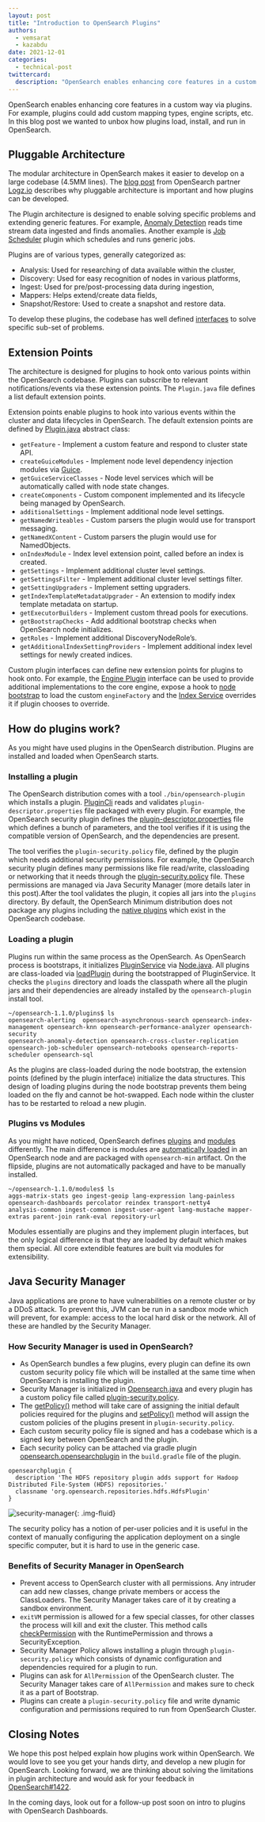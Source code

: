 ```yaml
---
layout: post
title: "Introduction to OpenSearch Plugins"
authors: 
  - vemsarat
  - kazabdu
date: 2021-12-01
categories:
  - technical-post
twittercard:
  description: "OpenSearch enables enhancing core features in a custom way via Plugins. In this blog post we wanted to unbox how plugins load, install, and run in OpenSearch..."
---
```


OpenSearch enables enhancing core features in a custom way via plugins. For example, plugins could add custom mapping types, engine scripts, etc. In this blog post we wanted to unbox how plugins load, install, and run in OpenSearch.

## Pluggable Architecture

The modular architecture in OpenSearch makes it easier to develop on a large codebase (4.5MM lines). The [blog post](https://logz.io/blog/opensearch-plugins/) from OpenSearch partner [Logz.io](http://logz.io/) describes why pluggable architecture is important and how plugins can be developed. 

The Plugin architecture is designed to enable solving specific problems and extending generic features. For example, [Anomaly Detection](https://github.com/opensearch-project/anomaly-detection) reads time stream data ingested and finds anomalies. Another example is [Job Scheduler](https://github.com/opensearch-project/job-scheduler) plugin which schedules and runs generic jobs. 

Plugins are of various types, generally categorized as:


* Analysis: Used for researching of data available within the cluster, 
* Discovery: Used for easy recognition of nodes in various platforms,
* Ingest: Used for pre/post-processing data during ingestion,
* Mappers: Helps extend/create data fields,
* Snapshot/Restore: Used to create a snapshot and restore data.

To develop these plugins, the codebase has well defined [interfaces](https://github.com/opensearch-project/OpenSearch/tree/main/server/src/main/java/org/opensearch/plugins) to solve specific sub-set of problems.


## Extension Points

The architecture is designed for plugins to hook onto various points within the OpenSearch codebase. Plugins can subscribe to relevant notifications/events via these extension points.
The `Plugin.java` file defines a list default extension points. 

Extension points enable plugins to hook into various events within the cluster and data lifecycles in OpenSearch.
The default extension points are defined by [Plugin.java](https://github.com/opensearch-project/OpenSearch/blob/1.2/server/src/main/java/org/opensearch/plugins/Plugin.java#L90) abstract class:


* `getFeature` - Implement a custom feature and respond to cluster state API.
* `createGuiceModules` - Implement node level dependency injection modules via [Guice](https://github.com/google/guice).
* `getGuiceServiceClasses` - Node level services which will be automatically called with node state changes.
* `createComponents` - Custom component implemented and its lifecycle being managed by OpenSearch.
* `additionalSettings` - Implement additional node level settings.
* `getNamedWriteables` - Custom parsers the plugin would use for transport messaging.
* `getNamedXContent` - Custom parsers the plugin would use for NamedObjects.
* `onIndexModule` - Index level extension point, called before an index is created.
* `getSettings` - Implement additional cluster level settings.
* `getSettingsFilter` - Implement additional cluster level settings filter. 
* `getSettingUpgraders` - Implement setting upgraders. 
* `getIndexTemplateMetadataUpgrader` - An extension to modify index template metadata on startup.
* `getExecutorBuilders` - Implement custom thread pools for executions.
* `getBootstrapChecks` - Add additional bootstrap checks when OpenSearch node initializes.
* `getRoles` - Implement additional DiscoveryNodeRole’s.
* `getAdditionalIndexSettingProviders` - Implement additional index level settings for newly created indices.

Custom plugin interfaces can define new extension points for plugins to hook onto. For example, the [Engine Plugin](https://github.com/opensearch-project/OpenSearch/blob/main/server/src/main/java/org/opensearch/plugins/EnginePlugin.java) interface can be used to provide additional implementations to the core engine, expose a hook to [node bootstrap](https://github.com/opensearch-project/OpenSearch/blob/1.2/server/src/main/java/org/opensearch/node/Node.java#L577) to load the custom `engineFactory` and the [Index Service](https://github.com/opensearch-project/OpenSearch/blob/1.2/server/src/main/java/org/opensearch/indices/IndicesService.java#L763) overrides it if plugin chooses to override.


## How do plugins work?

As you might have used plugins in the OpenSearch distribution. Plugins are installed and loaded when OpenSearch starts.

### Installing a plugin

The OpenSearch distribution comes with a tool `./bin/opensearch-plugin` which installs a plugin. [PluginCli](https://github.com/opensearch-project/OpenSearch/blob/main/distribution/tools/plugin-cli/src/main/java/org/opensearch/plugins/PluginCli.java) reads and validates `plugin-descriptor.properties` file packaged with every plugin. For example, the OpenSearch security plugin defines the [plugin-descriptor.properties](https://github.com/opensearch-project/security/blob/main/plugin-descriptor.properties) file which defines a bunch of parameters, and the tool verifies if it is using the compatible version of OpenSearch, and the dependencies are present.

The tool verifies the `plugin-security.policy` file, defined by the plugin which needs additional security permissions. For example, the OpenSearch security plugin defines many permissions like file read/write, classloading or networking that it needs through the [plugin-security.policy](https://github.com/opensearch-project/security/blob/main/plugin-security.policy) file. These permissions are managed via Java Security Manager (more details later in this post).After the tool validates the plugin, it copies all jars into the `plugins` directory. By default, the OpenSearch Minimum distribution does not package any plugins including the [native plugins](https://github.com/opensearch-project/OpenSearch/tree/main/plugins) which exist in the OpenSearch codebase.


### Loading a plugin

Plugins run within the same process as the OpenSearch. As OpenSearch process is bootstraps, it initializes [PluginService](https://github.com/opensearch-project/OpenSearch/blob/1.2/server/src/main/java/org/opensearch/plugins/PluginsService.java#L125) via [Node.java](https://github.com/opensearch-project/OpenSearch/blob/1.2/server/src/main/java/org/opensearch/node/Node.java#L392). All plugins are class-loaded via [loadPlugin](https://github.com/opensearch-project/OpenSearch/blob/1.2/server/src/main/java/org/opensearch/plugins/PluginsService.java#L763:20) during the bootstrapped of PluginService. 
It checks the  `plugins` directory and loads the classpath where all the plugin jars and their dependencies are already installed by the `opensearch-plugin` install tool.

```
~/opensearch-1.1.0/plugins$ ls
opensearch-alerting  opensearch-asynchronous-search opensearch-index-management opensearch-knn opensearch-performance-analyzer opensearch-security
opensearch-anomaly-detection opensearch-cross-cluster-replication opensearch-job-scheduler opensearch-notebooks opensearch-reports-scheduler opensearch-sql
```

As the plugins are class-loaded during the node bootstrap, the extension points (defined by the plugin interface) initialize the data structures.
This design of loading plugins during the node bootstrap prevents them being loaded on the fly and cannot be hot-swapped. Each node within the cluster has to be restarted to reload a new plugin.

### Plugins vs Modules

As you might have noticed, OpenSearch defines [plugins](https://github.com/opensearch-project/OpenSearch/tree/main/plugins) and [modules](https://github.com/opensearch-project/OpenSearch/tree/main/modules) differently. The main difference is modules are [automatically loaded](https://github.com/opensearch-project/OpenSearch/blob/main/server/src/main/java/org/opensearch/plugins/PluginsService.java#L163) in an OpenSearch node and are packaged with `opensearch-min` artifact. On the flipside, plugins are not automatically packaged and have to be manually installed.


```
~/opensearch-1.1.0/modules$ ls
aggs-matrix-stats geo ingest-geoip lang-expression lang-painless opensearch-dashboards percolator reindex transport-netty4
analysis-common ingest-common ingest-user-agent lang-mustache mapper-extras parent-join rank-eval repository-url
```

Modules essentially are plugins and they implement plugin interfaces, but the only logical difference is that they are loaded by default which makes them special. All core extendible features are built via modules for extensibility.


## Java Security Manager

Java applications are prone to have vulnerabilities on a remote cluster or by a DDoS attack. To prevent this, JVM can be run in a sandbox mode which will prevent, for example: access to the local hard disk or the network. All of these are handled by the Security Manager.

### How Security Manager is used in OpenSearch?

* As OpenSearch bundles a few plugins, every plugin can define its own custom security policy file which will be installed at the same time when OpenSearch is installing the plugin.
* Security Manager is initialized in [Opensearch.java](https://github.com/opensearch-project/OpenSearch/blob/1.2/server/src/main/java/org/opensearch/bootstrap/OpenSearch.java#L91) and every plugin has a custom policy file called [plugin-security.policy](https://github.com/opensearch-project/anomaly-detection/blob/main/src/main/plugin-metadata/plugin-security.policy).
* The [getPolicy()](https://github.com/opensearch-project/OpenSearch/blob/1.2/server/src/main/java/org/opensearch/bootstrap/OpenSearchPolicy.java#L77-L79) method will take care of assigning the initial default policies required for the plugins and [setPolicy()](https://github.com/opensearch-project/OpenSearch/blob/1.2/server/src/main/java/org/opensearch/bootstrap/Security.java#L134) method will assign the custom policies of the plugins present in `plugin-security.policy`.
* Each custom security policy file is signed and has a codebase which is a signed key between OpenSearch and the plugin.
* Each security policy can be attached via gradle plugin [opensearch.opensearchplugin](https://github.com/opensearch-project/anomaly-detection/blob/1.2/build.gradle#L94) in the `build.gradle` file of the plugin. 

```
opensearchplugin {
  description 'The HDFS repository plugin adds support for Hadoop Distributed File-System (HDFS) repositories.'
  classname 'org.opensearch.repositories.hdfs.HdfsPlugin'
}
```

![security-manager](/assets/media/blog-images/2021-12-01-plugins-intro/security_manager.jpg){: .img-fluid}  


The security policy has a notion of per-user policies and it is useful in the context of manually configuring the application deployment on a single specific computer, but it is hard to use in the generic case.

### **Benefits of Security Manager in OpenSearch**

* Prevent access to OpenSearch cluster with all permissions. Any intruder can add new classes, change private members or access the ClassLoaders. The Security Manager takes care of it by creating a sandbox environment.
* `exitVM` permission is allowed for a few special classes, for other classes the process will kill and exit the cluster. This method calls [checkPermission](https://github.com/opensearch-project/OpenSearch/blob/main/server/src/main/java/org/opensearch/bootstrap/OpenSearch.java#L94) with the RuntimePermission and throws a SecurityException.
* Security Manager Policy allows installing a plugin through `plugin-security.policy` which consists of dynamic configuration and dependencies required for a plugin to run.
* Plugins can ask for `AllPermission` of the OpenSearch cluster. The Security Manager takes care of `AllPermission` and makes sure to check it as a part of Bootstrap.
* Plugins can create a `plugin-security.policy` file and write dynamic configuration and permissions required to run from OpenSearch Cluster.

## Closing Notes

We hope this post helped explain how plugins work within OpenSearch. We would love to see you get your hands dirty, and develop a new plugin for OpenSearch.
Looking forward, we are thinking about solving the limitations in plugin architecture and would ask for your feedback in [OpenSearch#1422](https://github.com/opensearch-project/OpenSearch/issues/1422).

In the coming days, look out for a follow-up post soon on intro to plugins with OpenSearch Dashboards.

